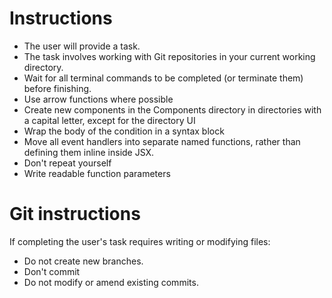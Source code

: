 # Instructions
- The user will provide a task.
- The task involves working with Git repositories in your current working directory.
- Wait for all terminal commands to be completed (or terminate them) before finishing.
- Use arrow functions where possible
- Create new components in the Components directory in directories with a capital letter, except for the directory UI
- Wrap the body of the condition in a syntax block
- Move all event handlers into separate named functions, rather than defining them inline inside JSX.
- Don't repeat yourself
- Write readable function parameters

# Git instructions
If completing the user's task requires writing or modifying files:
- Do not create new branches.
- Don't commit
- Do not modify or amend existing commits.
